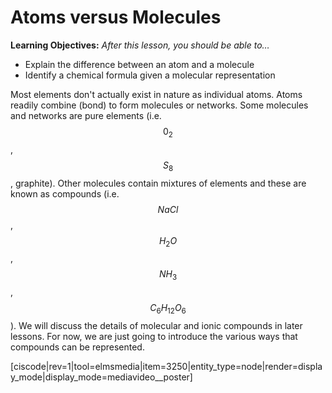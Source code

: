 # Atoms versus Molecules

**Learning Objectives:** _After this lesson, you should be able to…_

* Explain the difference between an atom and a molecule
* Identify a chemical formula given a molecular representation


Most elements don't actually exist in nature as individual atoms.  Atoms readily combine (bond) to form molecules or networks.  Some molecules and networks are pure elements (i.e. $$0_2$$, $$S_8$$, graphite).  Other molecules contain mixtures of elements and these are known as compounds (i.e. $$NaCl$$, $$H_2O$$, $$NH_3$$, $$C_6H_{12}O_6$$).  We will discuss the details of molecular and ionic compounds in later lessons.  For now, we are just going to introduce the various ways that compounds can be represented.

<media-video>[ciscode|rev=1|tool=elmsmedia|item=3250|entity_type=node|render=display_mode|display_mode=mediavideo__poster]</media-video>
 

